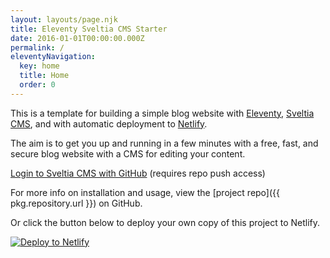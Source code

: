 ```yaml
---
layout: layouts/page.njk
title: Eleventy Sveltia CMS Starter
date: 2016-01-01T00:00:00.000Z
permalink: /
eleventyNavigation:
  key: home
  title: Home
  order: 0
---
```

This is a template for building a simple blog website with [Eleventy](https://www.11ty.dev), [Sveltia CMS](https://github.com/sveltia/sveltia-cms), and with automatic deployment to [Netlify](https://www.netlify.com).

The aim is to get you up and running in a few minutes with a free, fast, and secure blog website with a CMS for editing your content.

[Login to Sveltia CMS with GitHub](/admin/) (requires repo push access)

For more info on installation and usage, view the [project repo]({{ pkg.repository.url }}) on GitHub.

Or click the button below to deploy your own copy of this project to Netlify.

[![Deploy to Netlify](https://www.netlify.com/img/deploy/button.svg)](https://app.netlify.com/start/deploy?repository=https://github.com/danurbanowicz/eleventy-sveltia-cms-starter)